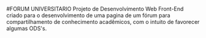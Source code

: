 #FORUM UNIVERSITARIO 
Projeto de Desenvolvimento Web Front-End criado para o desenvolvimento de uma pagina de um fórum para compartilhamento de conhecimento acadêmicos, com o intuito de favorecer algumas ODS's. 
